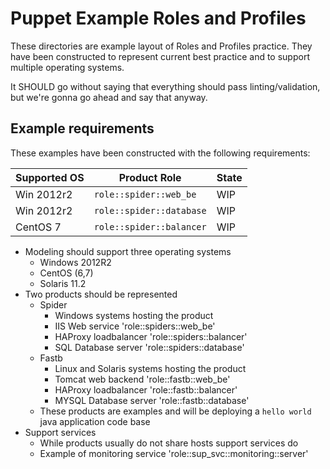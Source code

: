 # Puppet Example Roles and Profiles

These directories are example layout of Roles and Profiles practice.  They have been constructed to represent current best practice and to support multiple operating systems.

It SHOULD go without saying that everything should pass linting/validation, but
we're gonna go ahead and say that anyway.

## Example requirements

These examples have been constructed with the following requirements:

| Supported OS | Product Role | State |
|--------------------------|---------------------|-----|
| Win 2012r2 | `role::spider::web_be` | WIP |
| Win 2012r2 | `role::spider::database` | WIP |
| CentOS 7  | `role::spider::balancer` | WIP |


  - Modeling should support three operating systems
    - Windows 2012R2
    - CentOS (6,7)
    - Solaris 11.2
  - Two products should be represented
    - Spider
      - Windows systems hosting the product
      - IIS Web service 'role::spiders::web_be'
      - HAProxy loadbalancer 'role::spiders::balancer'
      - SQL Database server 'role::spiders::database'
    - Fastb
      - Linux and Solaris systems hosting the product
      - Tomcat web backend 'role::fastb::web_be'
      - HAProxy loadbalancer 'role::fastb::balancer'
      - MYSQL Database server 'role::fastb::database'
    - These products are examples and will be deploying a `hello world` java application code base
  - Support services
    - While products usually do not share hosts support services do
    - Example of monitoring service 'role::sup\_svc::monitoring::server'
